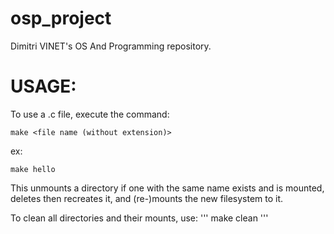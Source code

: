 # osp_project

Dimitri VINET's OS And Programming repository.


# USAGE:

To use a .c file, execute the command:

   
    make <file name (without extension)>
    
ex:
    
    make hello
    
    
This unmounts a directory if one with the same name exists and is mounted, deletes then recreates it, and (re-)mounts the new filesystem to it.

To clean all directories and their mounts, use:
    '''
    make clean
    '''
